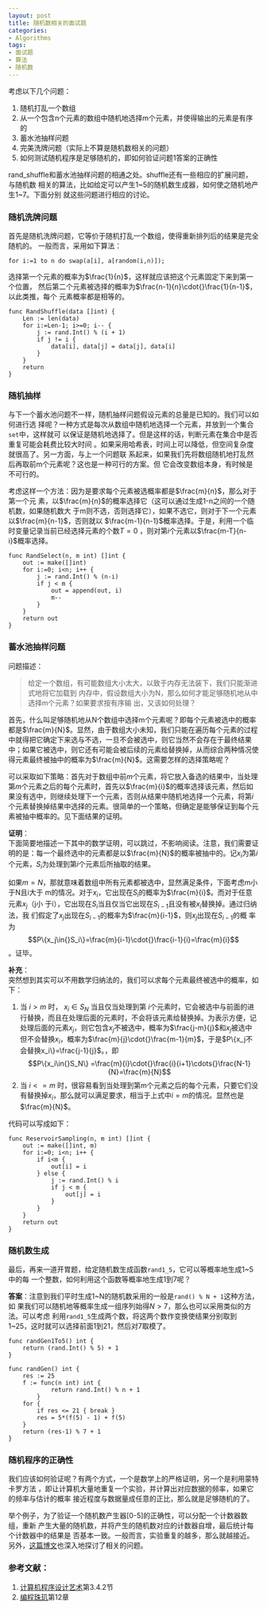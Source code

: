 ```yaml
---
layout: post
title: 随机数相关的面试题
categories:
- Algorithms
tags:
- 面试题
- 算法
- 随机数
---
```


考虑以下几个问题：

1. 随机打乱一个数组
2. 从一个包含n个元素的数组中随机地选择m个元素，并使得输出的元素是有序的
3. 蓄水池抽样问题
4. 完美洗牌问题（实际上不算是随机数相关的问题）
5. 如何测试随机程序是足够随机的，即如何验证问题1答案的正确性

rand\_shuffle和蓄水池抽样问题的相通之处。shuffle还有一些相应的扩展问题，与随机数
相关的算法，比如给定可以产生1\~5的随机数生成器，如何使之随机地产生1\~7。下面分别
就这些问题进行相应的讨论。

### 随机洗牌问题

首先是随机洗牌问题，它等价于随机打乱一个数组，使得重新排列后的结果是完全随机的。
一般而言，采用如下算法：

    for i:=1 to n do swap(a[i], a[random(i,n)]);

选择第一个元素的概率为$\frac{1}{n}$，这样就应该把这个元素固定下来到第一个位置，
然后第二个元素被选择的概率为$\frac{n-1}{n}\cdot{}\frac{1}{n-1}$，以此类推，每个
元素概率都是相等的。

    func RandShuffle(data []int) {
        Len := len(data)
        for i:=Len-1; i>=0; i-- {
            j := rand.Int() % (i + 1)
            if j != i {
                data[i], data[j] = data[j], data[i]
            }
        }
        return
    }

### 随机抽样

与下一个蓄水池问题不一样，随机抽样问题假设元素的总量是已知的。我们可以如何进行选
择呢？一种方式是每次从数组中随机地选择一个元素，并放到一个集合`set`中，这样就可
以保证是随机地选择了。但是这样的话，判断元素在集合中是否重复可能会耗费比较大时间
。如果采用哈希表，时间上可以降低，但空间复杂度就很高了。另一方面，与上一个问题联
系起来，如果我们先将数组随机地打乱然后再取前m个元素呢？这也是一种可行的方案。但
它会改变数组本身，有时候是不可行的。

考虑这样一个方法：因为是要求每个元素被选概率都是$\frac{m}{n}$，那么对于第一个元
素，以$\frac{m}{n}$的概率选择它（这可以通过生成1-n之间的一个随机数，如果随机数大
于m则不选，否则选择它），如果不选它，则对于下一个元素以$\frac{m}{n-1}$，否则就以
$\frac{m-1}{n-1}$概率选择。于是，利用一个临时变量记录当前已经选择元素的个数$T=0$
，则对第$i$个元素以$\frac{m-T}{n-i}$概率选择。

    func RandSelect(n, m int) []int {
        out := make([]int)
        for i:=0; i<n; i++ {
            j := rand.Int() % (n-i)
            if j < m {
                out = append(out, i)
                m--
            }
        }
        return out
    }

### 蓄水池抽样问题

问题描述：

>  给定一个数组，有可能数组大小太大，以致于内存无法装下，我们只能渐进式地将它加载到
>  内存中，假设数组大小为N，那么如何才能足够随机地从中选择m个元素？如果要求按有序输
>  出，又该如何处理？

首先，什么叫足够随机地从N个数组中选择m个元素呢？即每个元素被选中的概率都是$\frac{m}{N}$。显然，由于数组大小未知，我们只能在遍历每个元素的过程中就得把它确定下来选与不选，一旦不会被选中，则它当然不会存在于最终结果中；如果它被选中，则它还有可能会被后续的元素给替换掉，从而综合两种情况使得元素最终被抽中的概率为$\frac{m}{N}$。这需要怎样的选择策略呢？

可以采取如下策略：首先对于数组中前$m$个元素，将它放入备选的结果中，当处理第$m$个元素之后的每个元素时，首先以$\frac{m}{i}$的概率选择该元素，然后如果没有选中，则继续处理下一个元素，否则从结果中随机地选择一个元素，将第$i$个元素替换掉结果中选择的元素。很简单的一个策略，但确定是能够保证到每个元素被抽中概率的。见下面结果的证明。

**证明**：  
下面简要地描述一下其中的数学证明，可以跳过，不影响阅读。注意，我们需要证明的是：每一个最终选中的元素都是以$\frac{m}{N}$的概率被抽中的。记$x_i$为第$i$个元素，$S_i$为处理到第$i$个元素后所抽取的结果。

如果$m=N$，那就意味着数组中所有元素都被选中，显然满足条件，下面考虑m小于N且i大于
m的情况。对于$x_i$，它出现在$S_i$的概率为$\frac{m}{i}$。而对于任意元素$x_j$（j小
于i），它出现在$S_i$当且仅当它出现在$S_{i-1}$且没有被$x_i$替换掉。通过归纳法，我
们假定了$x_j$出现在$S_{i-1}$的概率为$\frac{m}{i-1}$，则$x_j$出现在$S_{i-1}$的概
率为$$P\{x_j\in{}S_i\}=\frac{m}{i-1}\cdot{}\frac{i-1}{i}=\frac{m}{i}$$。证毕。

**补充**：  
突然想到其实可以不用数学归纳法的，我们可以求每个元素最终被选中的概率，如下：

1. 当 $i>m$ 时， $x_i\in{}S_N$ 当且仅当处理到第 $i$个元素时，它会被选中与前面的进行替换，而且在处理后面的元素时，不会将该元素给替换掉。为表示方便，记处理后面的元素$x_j$，则它包含$x_j$不被选中，概率为$\frac{j-m}{j}$和$x_j$被选中但不会替换$x_i$，概率为$\frac{m}{j}\cdot{}\frac{m-1}{m}$，于是$P\{x_j不会替换x_i\}=\frac{j-1}{j}$。，即$$P\{x_i\in{}S_N\} =\frac{m}{i}\cdot{}\frac{i}{i+1}\cdots{}\frac{N-1}{N}=\frac{m}{N}$$
2. 当 $i<=m$ 时，很容易看到当处理到第m个元素之后的每个元素，只要它们没有替换掉$x_i$，那么就可以满足要求，相当于上式中$i=m$的情况。显然也是$\frac{m}{N}$。

代码可以写成如下：

    func ReservoirSampling(n, m int) []int {
        out := make([]int, m)
        for i:=0; i<n; i++ {
            if i<m {
                out[i] = i
            } else {
                j := rand.Int() % i
                if j < m {
                    out[j] = i
                }
            }
        }
        return out
    }


### 随机数生成

最后，再来一道开胃题，给定随机数生成函数`rand1_5`，它可以等概率地生成1\~5中的每
一个整数，如何利用这个函数等概率地生成1到7呢？

**答案**：注意到我们平时生成1\~N的随机数采用的一般是`rand() % N + 1`这种方法，如
果我们可以随机地等概率生成一组序列始得$N>7$，那么也可以采用类似的方法。可以考虑
利用`rand1_5`生成两个数，将这两个数作变换使结果分别取到1\~25，这时就可以选择前面1到21，然后对7取模了。

    func randGen1To5() int {
        return (rand.Int() % 5) + 1
    }

    func randGen() int {
        res := 25
        f := func(n int) int {
                return rand.Int() % n + 1
            }
        for {
            if res <= 21 { break }
            res = 5*(f(5) - 1) + f(5)
        }
        return (res-1) % 7 + 1
    }

### 随机程序的正确性

我们应该如何验证呢？有两个方式，一个是数学上的严格证明，另一个是利用蒙特卡罗方法
，即让计算机大量地重复一个实验，并计算出对应数据的频率，如果它的频率与估计的概率
接近程度与数据量成任意的正比，那么就是足够随机的了。

举个例子，为了验证一个随机数产生器\[0-5\]的正确性，可以分配一个计数器数组，重新
产生大量的随机数，并将产生的随机数对应的计数器自增，最后统计每个计数器中的结果是
否基本一致。一般而言，实验重复的越多，那么就越接近。另外，[这篇博文][1]也深入地探讨了相关的问题。

[1]: http://coolshell.cn/articles/8593.html

### 参考文献：
1. [计算机程序设计艺术]第3.4.2节
2. [编程珠玑]第12章


[计算机程序设计艺术]: http://book.douban.com/subject/1231891/
[编程珠玑]: http://book.douban.com/subject/3234692/




